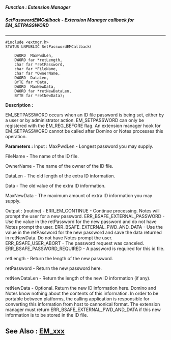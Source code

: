 ##### Function : Extension Manager
##### SetPasswordEMCallback - Extension Manager callback for EM_SETPASSWORD
---
```
#include <extmgr.h>
STATUS LNPUBLIC SetPasswordEMCallback(

	DWORD  MaxPwdLen,
	DWORD far *retLength,
	char far *retPassword,
	char far *FileName,
	char far *OwnerName,
	DWORD  DataLen,
	BYTE far *Data,
	DWORD  MaxNewData,
	DWORD far *retNewDataLen,
	BYTE far *retNewData);
```
**Description :**

EM_SETPASSWORD occurs when an ID file password is being set, either by a user 
or by administrator action.  EM_SETPASSWORD can only be registered with the 
EM_REG_BEFORE flag.  An extension manager hook for EM_SETPASSWORD cannot be 
called after Domino or Notes processes this operation.

**Parameters :**
Input :
MaxPwdLen  -  Longest password you may supply.

FileName  -  The name of the ID file.

OwnerName  -  The name of the owner of the ID file.

DataLen  -  The old length of the extra ID information.

Data  -  The old value of the extra ID information.

MaxNewData  -  The maximum amount of extra ID information you may supply.

Output :
(routine)  -  ERR_EM_CONTINUE - Continue processing.  Notes will prompt the user for a new password.
ERR_BSAFE_EXTERNAL_PASSWORD - Use the value in the retPassword for the new password and do not have Notes prompt the user.
ERR_BSAFE_EXTERNAL_PWD_AND_DATA - Use the value in the retPassword for the new password and save the data returned in retNewData.  Do not have Notes prompt the user.
ERR_BSAFE_USER_ABORT - The password request was canceled.
ERR_BSAFE_PASSWORD_REQUIRED - A password is required for this id file.


retLength  -  Return the length of the new password.

retPassword  -  Return the new password here.

retNewDataLen  -  Return the length of the new ID information (if any).

retNewData  -  Optional.  Return the new ID information here.    Domino and Notes know nothing about the contents of this information.  In order to be portable between platforms, the calling application is responsible for converting this information from host to cannonical format.  The extension manager must return ERR_BSAFE_EXTERNAL_PWD_AND_DATA if this new information is to be stored in the ID file.


**See Also :**
[EM_xxx](/reference/Symb/EM_xxx)
---
